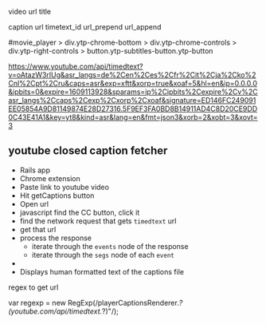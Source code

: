video
url
title

caption
url
timetext_id
url_prepend
url_append

#movie_player > div.ytp-chrome-bottom > div.ytp-chrome-controls > div.ytp-right-controls > button.ytp-subtitles-button.ytp-button

https://www.youtube.com/api/timedtext?v=oAtazW3rIUg&asr_langs=de%2Cen%2Ces%2Cfr%2Cit%2Cja%2Cko%2Cnl%2Cpt%2Cru&caps=asr&exp=xftt&xorp=true&xoaf=5&hl=en&ip=0.0.0.0&ipbits=0&expire=1609113928&sparams=ip%2Cipbits%2Cexpire%2Cv%2Casr_langs%2Ccaps%2Cexp%2Cxorp%2Cxoaf&signature=ED146FC249091EE05854A9D81149874E28D27316.5F9EF3FA0BD8B14911AD4C8D20CE9DD0C43E41A1&key=yt8&kind=asr&lang=en&fmt=json3&xorb=2&xobt=3&xovt=3

## youtube closed caption fetcher
- Rails app
- Chrome extension
- Paste link to youtube video
- Hit getCaptions button
- Open url
- javascript find the CC button, click it
- find the network request that gets `timedtext` url
- get that url
- process the response
  - iterate through the `events` node of the response
  - iterate through the `segs` node of each `event`
- 
- Displays human formatted text of the captions file



regex to get url

var regexp = new RegExp(/playerCaptionsRenderer.*?(youtube.com\/api\/timedtext.*?)"/);